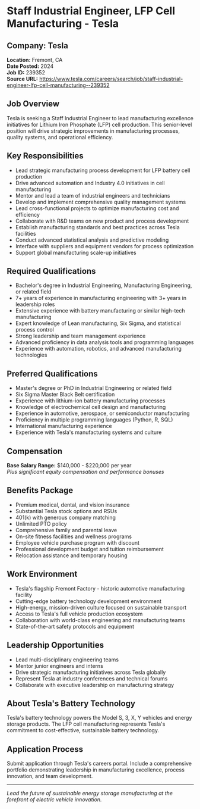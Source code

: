 # Staff Industrial Engineer, LFP Cell Manufacturing - Tesla

## Company: Tesla
**Location:** Fremont, CA  
**Date Posted:** 2024  
**Job ID:** 239352  
**Source URL:** https://www.tesla.com/careers/search/job/staff-industrial-engineer-lfp-cell-manufacturing--239352  

## Job Overview
Tesla is seeking a Staff Industrial Engineer to lead manufacturing excellence initiatives for Lithium Iron Phosphate (LFP) cell production. This senior-level position will drive strategic improvements in manufacturing processes, quality systems, and operational efficiency.

## Key Responsibilities
- Lead strategic manufacturing process development for LFP battery cell production
- Drive advanced automation and Industry 4.0 initiatives in cell manufacturing
- Mentor and lead a team of industrial engineers and technicians
- Develop and implement comprehensive quality management systems
- Lead cross-functional projects to optimize manufacturing cost and efficiency
- Collaborate with R&D teams on new product and process development
- Establish manufacturing standards and best practices across Tesla facilities
- Conduct advanced statistical analysis and predictive modeling
- Interface with suppliers and equipment vendors for process optimization
- Support global manufacturing scale-up initiatives

## Required Qualifications
- Bachelor's degree in Industrial Engineering, Manufacturing Engineering, or related field
- 7+ years of experience in manufacturing engineering with 3+ years in leadership roles
- Extensive experience with battery manufacturing or similar high-tech manufacturing
- Expert knowledge of Lean manufacturing, Six Sigma, and statistical process control
- Strong leadership and team management experience
- Advanced proficiency in data analysis tools and programming languages
- Experience with automation, robotics, and advanced manufacturing technologies

## Preferred Qualifications
- Master's degree or PhD in Industrial Engineering or related field
- Six Sigma Master Black Belt certification
- Experience with lithium-ion battery manufacturing processes
- Knowledge of electrochemical cell design and manufacturing
- Experience in automotive, aerospace, or semiconductor manufacturing
- Proficiency in multiple programming languages (Python, R, SQL)
- International manufacturing experience
- Experience with Tesla's manufacturing systems and culture

## Compensation
**Base Salary Range:** $140,000 - $220,000 per year  
*Plus significant equity compensation and performance bonuses*

## Benefits Package
- Premium medical, dental, and vision insurance
- Substantial Tesla stock options and RSUs
- 401(k) with generous company matching
- Unlimited PTO policy
- Comprehensive family and parental leave
- On-site fitness facilities and wellness programs
- Employee vehicle purchase program with discount
- Professional development budget and tuition reimbursement
- Relocation assistance and temporary housing

## Work Environment
- Tesla's flagship Fremont Factory - historic automotive manufacturing facility
- Cutting-edge battery technology development environment
- High-energy, mission-driven culture focused on sustainable transport
- Access to Tesla's full vehicle production ecosystem
- Collaboration with world-class engineering and manufacturing teams
- State-of-the-art safety protocols and equipment

## Leadership Opportunities
- Lead multi-disciplinary engineering teams
- Mentor junior engineers and interns
- Drive strategic manufacturing initiatives across Tesla globally
- Represent Tesla at industry conferences and technical forums
- Collaborate with executive leadership on manufacturing strategy

## About Tesla's Battery Technology
Tesla's battery technology powers the Model S, 3, X, Y vehicles and energy storage products. The LFP cell manufacturing represents Tesla's commitment to cost-effective, sustainable battery technology.

## Application Process
Submit application through Tesla's careers portal. Include a comprehensive portfolio demonstrating leadership in manufacturing excellence, process innovation, and team development.

---
*Lead the future of sustainable energy storage manufacturing at the forefront of electric vehicle innovation.*
